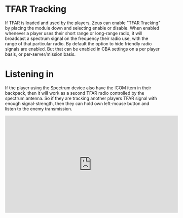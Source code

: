 # TFAR Tracking

If TFAR is loaded and used by the players, Zeus can enable "TFAR Tracking" by placing the module down and selecting enable or disable. When enabled whenever a player uses their short range or long-range radio, it will broadcast a spectrum signal on the frequency their radio use, with the range of that particular radio. By default the option to hide friendly radio signals are enabled. But that can be enabled in CBA settings on a per player basis, or per-server/mission basis. 

# Listening in
If the player using the Spectrum device also have the ICOM item in their backpack, then it will work as a second TFAR radio controlled by the spectrum antenna. So if they are tracking another players TFAR signal with enough signal-strength, then they can hold own left-mouse button and listen to the enemy transmission. 

<iframe width="560" height="315" src="https://www.youtube.com/embed/0RqHrRMJnUA?si=KAu0zyDl7AdEoYH2" title="YouTube video player" frameborder="0" allow="accelerometer; autoplay; clipboard-write; encrypted-media; gyroscope; picture-in-picture; web-share" allowfullscreen></iframe>